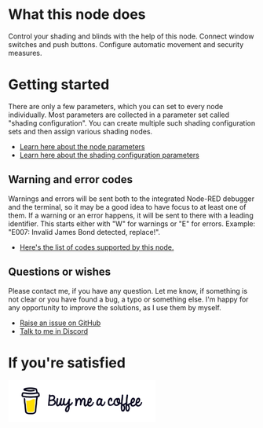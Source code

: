 # What this node does
Control your shading and blinds with the help of this node. Connect window switches and push buttons. Configure automatic movement and security measures.

# Getting started
There are only a few parameters, which you can set to every node individually. Most parameters are collected in a parameter set called "shading configuration". You can create multiple such shading configuration sets and then assign various shading nodes.
- [Learn here about the node parameters](node.md)
- [Learn here about the shading configuration parameters](configuration.md)

## Warning and error codes
Warnings and errors will be sent both to the integrated Node-RED debugger and the terminal, so it may be a good idea to have focus to at least one of them. If a warning or an error happens, it will be sent to there with a leading identifier. This starts either with "W" for warnings or "E" for errors. Example: "E007: Invalid James Bond detected, replace!".
- [Here's the list of codes supported by this node.](warnings_errors.md)

## Questions or wishes
Please contact me, if you have any question. Let me know, if something is not clear or you have found a bug, a typo or something else. I'm happy for any opportunity to improve the solutions, as I use them by myself.
- [Raise an issue on GitHub](https://rebrand.ly/wasfiit)
- [Talk to me in Discord](https://rebrand.ly/cb4glqq)

# If you're satisfied
<a href="https://rebrand.ly/zm4k1c6" target="_blank"><img src="../../files/bmc-white-button.png" alt="Buy me a coffee" width="300"/></a>